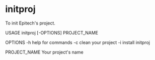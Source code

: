 # initproj
To init Epitech's project.

USAGE         initproj [-OPTIONS] PROJECT_NAME

OPTIONS       -h help for commands
              -c clean your project
               -i install initproj
               
PROJECT_NAME      Your project's name
